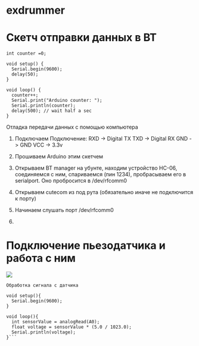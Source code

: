 exdrummer
=========

# Скетч отправки данных в BT

```
int counter =0;

void setup() {
  Serial.begin(9600); 
  delay(50);
}

void loop() {
  counter++;
  Serial.print("Arduino counter: ");
  Serial.println(counter);
  delay(500); // wait half a sec
}
```


Отладка передачи данных с помощью компьютера

1. Подключаем
Подключение:
RXD -> Digital TX
TXD -> Digital RX
GND -> GND
VCC -> 3.3v

2. Прошиваем Arduino этим скетчем
3. Открываем BT manager на убунте, находим устройство HC-06, соединяемся с ним, спариваемся (пин 1234), пробрасываем его в serialport. Оно пробросится в /dev/rfcomm0
4. Открываем cutecom из под рута (обязательно иначе не подключится к порту)
5. Начинаем слушать порт /dev/rfcomm0
6. 


# Подключение пьезодатчика и работа с ним


![](http://arduino.cc/en/uploads/Tutorial/knock_bb.png)

```
Обработка сигнала с датчика

void setup(){
  Serial.begin(9600);
}

void loop(){
  int sensorValue = analogRead(A0);
  float voltage = sensorValue * (5.0 / 1023.0);
  Serial.println(voltage);  
}```




